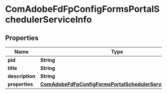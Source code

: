 

# ComAdobeFdFpConfigFormsPortalSchedulerServiceInfo

## Properties

Name | Type | Description | Notes
------------ | ------------- | ------------- | -------------
**pid** | **String** |  |  [optional]
**title** | **String** |  |  [optional]
**description** | **String** |  |  [optional]
**properties** | [**ComAdobeFdFpConfigFormsPortalSchedulerServiceProperties**](ComAdobeFdFpConfigFormsPortalSchedulerServiceProperties.md) |  |  [optional]



